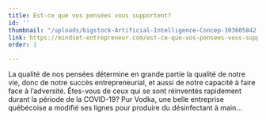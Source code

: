 ```yaml
---
title: Est-ce que vos pensées vous supportent?
id: ''
thumbnail: "/uploads/bigstock-Artificial-Intelligence-Concep-303605842.jpg"
link: https://mindset-entrepreneur.com/est-ce-que-vos-pensees-vous-supportent/?fbclid=IwAR00bLPIKKzwe1cd4kdeIT-uriQzxDfG_RR9dD-dhQSReQu-Mjo5RkKqp5w
order: 1

---
```

La qualité de nos pensées détermine en grande partie la qualité de notre vie, donc de notre succès entrepreneurial, et aussi de notre capacité à faire face à l’adversité. Êtes-vous de ceux qui se sont réinventés rapidement durant la période de la COVID-19? Pur Vodka, une belle entreprise québécoise a modifié ses lignes pour produire du désinfectant à main...
